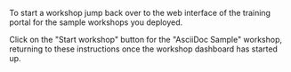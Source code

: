 To start a workshop jump back over to the web interface of the training portal for the sample workshops you deployed.

Click on the "Start workshop" button for the "AsciiDoc Sample" workshop, returning to these instructions once the workshop dashboard has started up.

